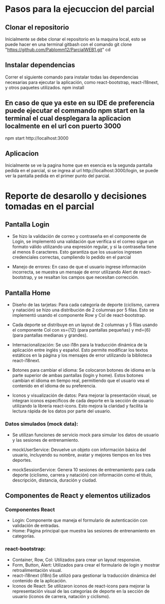 # Pasos para la ejecuccion del parcial

## Clonar el repositorio
Inicialmente se debe clonar el repositorio en la maquina local, esto se puede hacer en una terminal gitbash con el comando 
git clone "https://github.com/Pablomm12/ParcialWEB1.git"
cd <nombre-del-repositorio>

## Instalar dependencias
Correr el siguiente comando para instalar todas las dependencias necesarias para ejecutar la aplicación, como react-bootstrap, react-i18next, y otros paquetes utilizados.
npm install

## En caso de que ya este en su IDE de preferencia puede ejecutar el commando npm start en la terminal el cual desplegara la aplicacion localmente en el url con puerto 3000
npm start
http://localhost:3000

## Aplicacion
Inicialmente se ve la pagina home que en esencia es la segunda pantalla pedida en el parcial, si se ingrea al url http://localhost:3000/login, se puede ver la pantalla pedida en el primer punto del parcial.

# Reporte de desarollo y decisiones tomadas en el parcial

## Pantalla Login
* Se hizo la validación de correo y contraseña en el componente de Login, se implementó una validación que verifica si el correo sigue un formato válido utilizando una expresión regular, y si la contraseña tiene al menos 8 caracteres. Esto garantiza que los usuarios ingresen credenciales correctas, cumpliendo lo pedido en el parcial

* Manejo de errores: En caso de que el usuario ingrese información incorrecta, se muestra un mensaje de error utilizando Alert de react-bootstrap, y se resaltan los campos que necesitan corrección. 

## Pantalla Home 
* Diseño de las tarjetas: Para cada categoría de deporte (ciclismo, carrera y natación) se hizo una distribución de 2 columnas por 5 filas. Esto se implementó usando el componente Row y Col de react-bootstrap. 
* Cada deporte se distribuye en un layout de 2 columnas y 5 filas usando el componente Col con xs={12} (para pantallas pequeñas) y md={6} (para pantallas medianas y grandes).

* Internacionalización: Se uso i18n para la traducción dinámica de la aplicación entre inglés y español. Esto permite modificar los textos estáticos en la página y los mensajes de error utilizando la biblioteca react-i18next.

* Botones para cambiar el idioma: Se colocaron botones de idioma en la parte superior de ambas pantallas (login y home). Estos botones cambian el idioma en tiempo real, permitiendo que el usuario vea el contenido en el idioma de su preferencia.

* Iconos y visualización de datos: Para mejorar la presentación visual, se integran iconos específicos de cada deporte en la sección de usuario utilizando la librería react-icons. Esto mejora la claridad y facilita la lectura rápida de los datos por parte del usuario.

### Datos simulados (mock data):

* Se utilizan funciones de servicio mock para simular los datos de usuario y las sesiones de entrenamiento.

* mockUserService: Devuelve un objeto con información básica del usuario, incluyendo su nombre, avatar y mejores tiempos en los tres deportes.

* mockSessionService: Genera 10 sesiones de entrenamiento para cada deporte (ciclismo, carrera y natación) con información como el título, descripción, distancia, duración y ciudad.

## Componentes de React y elementos utilizados
### Componentes React 
* Login: Componente que maneja el formulario de autenticación con validación de entradas.
* Home: Página principal que muestra las sesiones de entrenamiento en categorías.
### react-bootstrap:
* Container, Row, Col: Utilizados para crear un layout responsive.
* Form, Button, Alert: Utilizados para crear el formulario de login y mostrar retroalimentación visual.
*  react-i18next (i18n):Se utilizó para gestionar la traducción dinámica del contenido de la aplicación.
*  Iconos de React: Se utilizaron iconos de react-icons para mejorar la representación visual de las categorías de deporte en la sección de usuario (íconos de carrera, natación y ciclismo).
